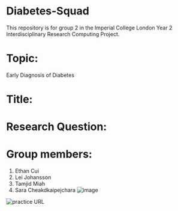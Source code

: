 # Diabetes-Squad
This repository is for group 2 in the Imperial College London Year 2 Interdisciplinary Research Computing Project.

# Topic:
Early Diagnosis of Diabetes 

# Title:

# Research Question:

# Group members:
1. Ethan Cui
2. Lei Johansson
3. Tamjid Miah
4. Sara Cheakdkaipejchara
![image](https://user-images.githubusercontent.com/68168401/155001997-4f06d704-f8c8-4745-a6df-dd9f50fb3277.png)

![practice URL](https://www.kaggle.com/andrewmvd/early-diabetes-classification)
